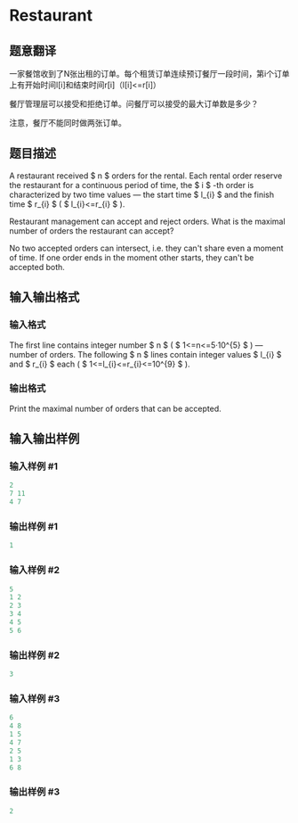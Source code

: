 # Restaurant

## 题意翻译

一家餐馆收到了N张出租的订单。每个租赁订单连续预订餐厅一段时间，第i个订单上有开始时间l[i]和结束时间r[i]（l[i]<=r[i]）

餐厅管理层可以接受和拒绝订单。问餐厅可以接受的最大订单数是多少？

注意，餐厅不能同时做两张订单。

## 题目描述

A restaurant received $ n $ orders for the rental. Each rental order reserve the restaurant for a continuous period of time, the $ i $ -th order is characterized by two time values — the start time $ l_{i} $ and the finish time $ r_{i} $ ( $ l_{i}<=r_{i} $ ).

Restaurant management can accept and reject orders. What is the maximal number of orders the restaurant can accept?

No two accepted orders can intersect, i.e. they can't share even a moment of time. If one order ends in the moment other starts, they can't be accepted both.

## 输入输出格式

### 输入格式

The first line contains integer number $ n $ ( $ 1<=n<=5·10^{5} $ ) — number of orders. The following $ n $ lines contain integer values $ l_{i} $ and $ r_{i} $ each ( $ 1<=l_{i}<=r_{i}<=10^{9} $ ).

### 输出格式

Print the maximal number of orders that can be accepted.

## 输入输出样例

### 输入样例 #1

```cpp
2
7 11
4 7

```
### 输出样例 #1

```cpp
1

```
### 输入样例 #2

```cpp
5
1 2
2 3
3 4
4 5
5 6

```
### 输出样例 #2

```cpp
3

```
### 输入样例 #3

```cpp
6
4 8
1 5
4 7
2 5
1 3
6 8

```
### 输出样例 #3

```cpp
2

```
